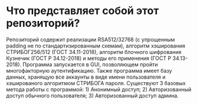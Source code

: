 # Что представляет собой этот репозиторий?
Репозиторий содержит реализации RSA512/32768 (с упрощенным padding не по стандартизированным схемам), алгоритм хэширования СТРИБОГ256/512 (ГОСТ 34.11-2018), алгоритм блочного шифрования Кузнечик (ГОСТ Р 34.12-2018) и методы его применения (ГОСТ Р 34.13-2018).
Программа запускается в GUI, позволяющем пройти многофакторную аутентификацию. Также программа имеет базу данных, хранящую все аккаунты в виде имени пользователя
и хэшированого алгоритмом СТРИБОГА пароля. 
  Существуют 3 базовых метода работы с программой:
    1) Анонимный доступ;
    2) Авторизованный доступ обычного пользователя;
    3) Авторизованный доступ админа.
